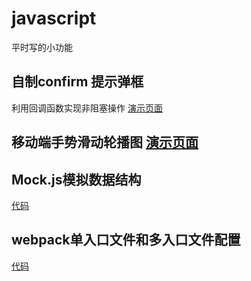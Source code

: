 # javascript
平时写的小功能

## 自制confirm 提示弹框

利用回调函数实现非阻塞操作
<a href="https://animatejoke.github.io/javascript/%E8%87%AA%E5%AE%9A%E4%B9%89confirm%20%E6%96%B9%E6%B3%95/demo.html">
演示页面
</a>


## 移动端手势滑动轮播图   <a href="https://animatejoke.github.io/javascript/移动端手势滑动轮播图/demo.html">演示页面</a>

## Mock.js模拟数据结构

<a href="https://animatejoke.github.io/javascript/mock.js学习demo/Mock.js">代码</a>

## webpack单入口文件和多入口文件配置

<a href="https://github.com/animateJoke/javascript/tree/master/webpack">代码</a>